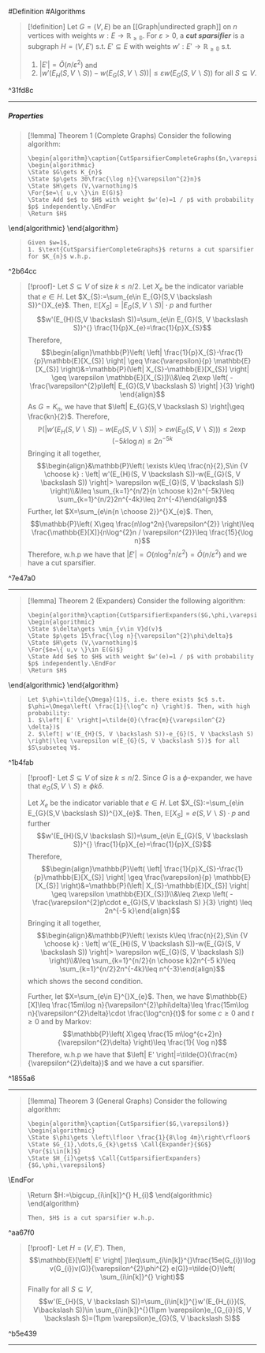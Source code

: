#Definition #Algorithms 

> [!definition]
> Let $G=(V,E)$ be an [[Graph|undirected graph]] on $n$ vertices with weights $w:E \to \mathbb{R_{\geq 0}}$. For $\varepsilon>0$, a ***cut sparsifier*** is a subgraph $H=(V,E')$ s.t. $E'\subseteq E$ with weights $w':E'\to \mathbb{R_{\geq 0}}$ s.t.
> 1.  $\left| E' \right|=\tilde{O}(n / \varepsilon^{2})$ and
> 2. $\left| w'(E_{H}(S, V \backslash S))-w(E_{G}(S, V \backslash S)) \right|\leq \varepsilon w(E_{G}(S, V \backslash S))$ for all $S\subseteq V$.

^31fd8c

---
##### Properties
> [!lemma] Theorem 1 (Complete Graphs)
> Consider the following algorithm: 
> ```pseudo
> \begin{algorithm}\caption{CutSparsifierCompleteGraphs($n,\varepsilon$)}
> \begin{algorithmic} 
> \State $G\gets K_{n}$
> \State $p\gets 30\frac{\log n}{\varepsilon^{2}n}$
> \State $H\gets (V,\varnothing)$
> \For{$e=\{ u,v \}\in E(G)$}
> \State Add $e$ to $H$ with weight $w'(e)=1 / p$ with probability $p$ independently.\EndFor
> \Return $H$
\end{algorithmic}
\end{algorithm}
> ```
> Given $w=1$, 
> 1. $\text{CutSparsifierCompleteGraphs}$ returns a cut sparsifier for $K_{n}$ w.h.p.

^2b64cc

> [!proof]-
> Let $S\subseteq V$ of size $k\leq n / 2$. Let $X_{e}$ be the indicator variable that $e\in H$. Let $X_{S}:=\sum_{e\in E_{G}(S,V \backslash S)}^{}X_{e}$. Then, $\mathbb{E}[X_{S}]=\left|  E_{G}(S,V \backslash S) \right|\cdot p$ and further $$w'(E_{H}(S,V \backslash S))=\sum_{e\in E_{G}(S, V \backslash S)}^{} \frac{1}{p}X_{e}=\frac{1}{p}X_{S}$$Therefore, $$\begin{align}\mathbb{P}\left( \left| \frac{1}{p}X_{S}-\frac{1}{p}\mathbb{E}[X_{S}] \right| \geq \frac{\varepsilon}{p} \mathbb{E}[X_{S}] \right)&=\mathbb{P}(\left| X_{S}-\mathbb{E}[X_{S}] \right| \geq \varepsilon \mathbb{E}[X_{S}])\\&\leq 2\exp \left( -\frac{\varepsilon^{2}p\left| E_{G}(S,V \backslash S) \right| }{3} \right) \end{align}$$As $G=K_{n}$, we have that $\left| E_{G}(S,V \backslash S) \right|\geq \frac{kn}{2}$. Therefore, $$\mathbb{P}(\left| w'(E_{H}(S, V \backslash S))-w(E_{G}(S, V \backslash S)) \right|> \varepsilon w(E_{G}(S, V \backslash S)))\leq 2\exp \left( -5k\log n \right)\leq 2n^{-5k}$$Bringing it all together, $$\begin{align}&\mathbb{P}\left( \exists k\leq \frac{n}{2},S\in {V \choose k} : \left| w'(E_{H}(S, V \backslash S))-w(E_{G}(S, V \backslash S)) \right|> \varepsilon w(E_{G}(S, V \backslash S)) \right)\\&\leq \sum_{k=1}^{n/2}{n \choose k}2n^{-5k}\leq \sum_{k=1}^{n/2}2n^{-4k}\leq 2n^{-4}\end{align}$$
> Further, let $X=\sum_{e\in{n \choose 2}}^{}X_{e}$. Then, $$\mathbb{P}\left( X\geq \frac{n\log^2n}{\varepsilon^{2}} \right)\leq \frac{\mathbb{E}[X]}{n\log^{2}n / \varepsilon^{2}}\leq \frac{15}{\log n}$$Therefore, w.h.p we have that $\left| E' \right|= O(n \log^{2} n / \varepsilon^{2})=\tilde{O}(n / \varepsilon^{2})$ and we have a cut sparsifier.

^7e47a0

---
> [!lemma] Theorem 2 (Expanders)
> Consider the following algorithm: 
> ```pseudo
> \begin{algorithm}\caption{CutSparsifierExpanders($G,\phi,\varepsilon$)}
> \begin{algorithmic} 
> \State $\delta\gets \min_{v\in V}d(v)$
> \State $p\gets 15\frac{\log n}{\varepsilon^{2}\phi\delta}$
> \State $H\gets (V,\varnothing)$
> \For{$e=\{ u,v \}\in E(G)$}
> \State Add $e$ to $H$ with weight $w'(e)=1 / p$ with probability $p$ independently.\EndFor
> \Return $H$
\end{algorithmic}
\end{algorithm}
> ```
> Let $\phi=\tilde{\Omega}(1)$, i.e. there exists $c$ s.t. $\phi=\Omega\left( \frac{1}{\log^c n} \right)$. Then, with high probability:
> 1. $\left| E' \right|=\tilde{O}(\frac{m}{\varepsilon^{2} \delta})$
> 2. $\left| w'(E_{H}(S, V \backslash S))-e_{G}(S, V \backslash S) \right|\leq \varepsilon w(E_{G}(S, V \backslash S))$ for all $S\subseteq V$.

^1b4fab



> [!proof]-
> Let $S\subseteq V$ of size $k\leq n / 2$. Since $G$ is a $\phi$-expander, we have that $e_{G}(S, V \backslash S)\geq \phi  k\delta$.
> 
> Let $X_{e}$ be the indicator variable that $e\in H$. Let $X_{S}:=\sum_{e\in E_{G}(S,V \backslash S)}^{}X_{e}$. Then, $\mathbb{E}[X_{S}]=e(S,V \backslash S) \cdot p$ and further $$w'(E_{H}(S,V \backslash S))=\sum_{e\in E_{G}(S, V \backslash S)}^{} \frac{1}{p}X_{e}=\frac{1}{p}X_{S}$$Therefore, $$\begin{align}\mathbb{P}\left( \left| \frac{1}{p}X_{S}-\frac{1}{p}\mathbb{E}[X_{S}] \right| \geq \frac{\varepsilon}{p} \mathbb{E}[X_{S}] \right)&=\mathbb{P}(\left| X_{S}-\mathbb{E}[X_{S}] \right| \geq \varepsilon \mathbb{E}[X_{S}])\\&\leq 2\exp \left( -\frac{\varepsilon^{2}p\cdot  e_{G}(S,V \backslash S)  }{3} \right) \leq 2n^{-5 k}\end{align}$$Bringing it all together, $$\begin{align}&\mathbb{P}\left( \exists k\leq \frac{n}{2},S\in {V \choose k} : \left| w'(E_{H}(S, V \backslash S))-w(E_{G}(S, V \backslash S)) \right|> \varepsilon w(E_{G}(S, V \backslash S)) \right)\\&\leq \sum_{k=1}^{n/2}{n \choose k}2n^{-5 k}\leq \sum_{k=1}^{n/2}2n^{-4k}\leq n^{-3}\end{align}$$which shows the second condition. 
> 
> Further, let $X=\sum_{e\in E}^{}X_{e}$. Then, we have $\mathbb{E}[X]\leq \frac{15m\log n}{\varepsilon^{2}\phi\delta}\leq \frac{15m\log n}{\varepsilon^{2}\delta}\cdot \frac{\log^cn}{t}$ for some $c\geq 0$ and $t\geq 0$ and by Markov:$$\mathbb{P}\left( X\geq \frac{15 m\log^{c+2}n}{\varepsilon^{2}\delta} \right)\leq \frac{1}{ \log n}$$Therefore, w.h.p we have that $\left| E' \right|=\tilde{O}(\frac{m}{\varepsilon^{2}\delta})$ and we have a cut sparsifier.

^1855a6

---
> [!lemma] Theorem 3 (General Graphs)
> Consider the following algorithm: 
> ```pseudo
> \begin{algorithm}\caption{CutSparsifier($G,\varepsilon$)}
> \begin{algorithmic} 
> \State $\phi\gets \left\lfloor \frac{1}{8\log 4m}\right\rfloor$
> \State $G_{1},\dots,G_{k}\gets$ \Call{Expander}{$G$}
> \For{$i\in[k]$}
> \State $H_{i}\gets$ \Call{CutSparsifierExpanders}{$G,\phi,\varepsilon$}
\EndFor
> \Return $H:=\bigcup_{i\in[k]}^{} H_{i}$
> \end{algorithmic}
> \end{algorithm}
> ```
> Then, $H$ is a cut sparsifier w.h.p.

^aa67f0

> [!proof]-
> Let $H=(V,E')$. Then, $$\mathbb{E}[\left| E' \right| ]\leq\sum_{i\in[k]}^{}\frac{15e(G_{i})\log v(G_{i})v(G)}{\varepsilon^{2}\phi^{2} e(G)}=\tilde{O}\left( \sum_{i\in[k]}^{} \right)$$
> Finally for all $S\subseteq V$, $$w'(E_{H}(S, V \backslash S))=\sum_{i\in[k]}^{}w'(E_{H_{i}}(S, V\backslash S))\in \sum_{i\in[k]}^{}(1\pm \varepsilon)e_{G_{i}}(S, V \backslash S)=(1\pm \varepsilon)e_{G}(S, V \backslash S)$$

^b5e439

---

